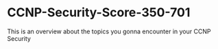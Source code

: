 # CCNP-Security-Score-350-701
This is an overview about the topics you gonna encounter in your CCNP Security 

